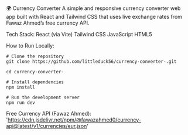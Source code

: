 🌍 Currency Converter
A simple and responsive currency converter web app built with React and Tailwind CSS
that uses live exchange rates from Fawaz Ahmed’s free currency API.


Tech Stack:
        React (via Vite)
        Tailwind CSS
        JavaScript
        HTML5

How to Run Locally: 

    # Clone the repository
    git clone https://github.com/littleduck56/currency-converter-.git
    
    cd currency-converter-
    
    # Install dependencies
    npm install
    
    # Run the development server
    npm run dev
    
Free Currency API (Fawaz Ahmed):
  'https://cdn.jsdelivr.net/npm/@fawazahmed0/currency-api@latest/v1/currencies/eur.json'

  
    

